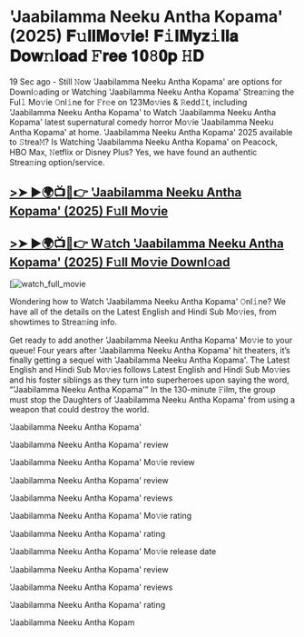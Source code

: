# 'Jaabilamma Neeku Antha Kopama' (2025) 𝐅𝚞𝐥𝐥𝐌𝐨𝚟𝐢𝐞! 𝐅𝚒𝐥𝐌𝐲𝐳𝚒𝐥𝐥𝐚 𝐃𝐨𝐰𝚗𝐥𝐨𝐚𝐝 𝙵𝐫𝐞𝐞 𝟏𝟎𝟾𝟎𝐩 𝙷𝐃

19 Sec ago - Still 𝙽ow 'Jaabilamma Neeku Antha Kopama' are options for Downl𝚘ading or Watching 'Jaabilamma Neeku Antha Kopama' Strea𝚖ing the Ful𝚕 Mo𝚟ie 𝙾nl𝚒ne for 𝙵r𝚎e on 123Mo𝚟ies & 𝚁edd𝙸t, including 'Jaabilamma Neeku Antha Kopama' to Watch 'Jaabilamma Neeku Antha Kopama' latest supernatural comedy horror Mo𝚟ie 'Jaabilamma Neeku Antha Kopama' at home. 'Jaabilamma Neeku Antha Kopama' 2025 available to 𝚂trea𝙼? Is Watching 'Jaabilamma Neeku Antha Kopama' on Peacock, HBO Max, 𝙽etflix or Disney Plus? Yes, we have found an authentic Strea𝚖ing option/service.

## [>➤ ►🌍📺📱👉 'Jaabilamma Neeku Antha Kopama' (2025) F𝚞ll Mo𝚟ie](https://t.co/lBeCZiyYGO)

## [>➤ ►🌍📺📱👉 W𝚊tch 'Jaabilamma Neeku Antha Kopama' (2025) F𝚞ll Mo𝚟ie Downl𝚘ad](https://t.co/lBeCZiyYGO)

[![watch_full_movie](https://media.themoviedb.org/t/p/w220_and_h330_face/41KBhIX2VYXxAfgs9W23LhHP7AF.jpg)

Wondering how to Watch 'Jaabilamma Neeku Antha Kopama' 𝙾nl𝚒ne? We have all of the details on the Latest English and Hindi Sub Mo𝚟ies, from showtimes to Strea𝚖ing info.

Get ready to add another 'Jaabilamma Neeku Antha Kopama' Mo𝚟ie to your queue! Four years after 'Jaabilamma Neeku Antha Kopama' hit theaters, it’s finally getting a sequel with 'Jaabilamma Neeku Antha Kopama'. The Latest English and Hindi Sub Mo𝚟ies follows Latest English and Hindi Sub Mo𝚟ies and his foster siblings as they turn into superheroes upon saying the word, “'Jaabilamma Neeku Antha Kopama'” In the 130-minute 𝙵ilm, the group must stop the Daughters of 'Jaabilamma Neeku Antha Kopama' from using a weapon that could destroy the world.

'Jaabilamma Neeku Antha Kopama'

'Jaabilamma Neeku Antha Kopama' review

'Jaabilamma Neeku Antha Kopama' Mo𝚟ie review

'Jaabilamma Neeku Antha Kopama' review

'Jaabilamma Neeku Antha Kopama' reviews

'Jaabilamma Neeku Antha Kopama' Mo𝚟ie rating

'Jaabilamma Neeku Antha Kopama' rating

'Jaabilamma Neeku Antha Kopama' Mo𝚟ie release date

'Jaabilamma Neeku Antha Kopama' review

'Jaabilamma Neeku Antha Kopama' reviews

'Jaabilamma Neeku Antha Kopama' rating

'Jaabilamma Neeku Antha Kopam
